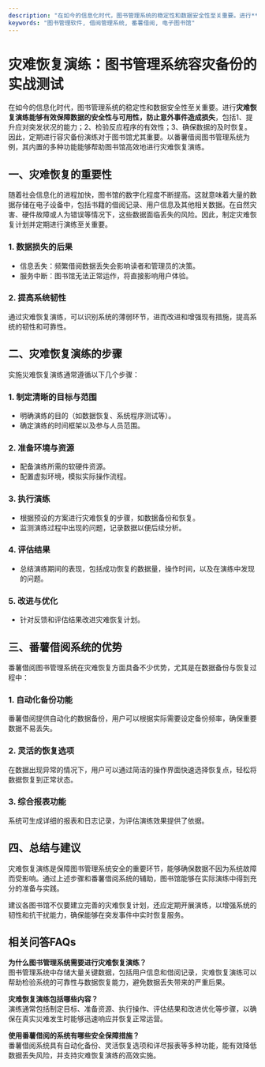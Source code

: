 ```yaml
---
description: "在如今的信息化时代，图书管理系统的稳定性和数据安全性至关重要。进行**灾难恢复演练能够有效保障数据的安全性与可用性，防止意外事件造成损失**，包括1、提升应对突发状况的能力；2、检验反应程序的有效性；3、确保数据的及时恢复。因此，定期进行容灾备份演练对于图书馆尤其重要。以番薯借阅图书管理系统为例，其内置的多种功能能够帮助图书馆高效地进行灾难恢复演练。"
keywords: "图书管理软件, 借阅管理系统, 番薯借阅, 电子图书馆"
---
```

# 灾难恢复演练：图书管理系统容灾备份的实战测试

在如今的信息化时代，图书管理系统的稳定性和数据安全性至关重要。进行**灾难恢复演练能够有效保障数据的安全性与可用性，防止意外事件造成损失**，包括1、提升应对突发状况的能力；2、检验反应程序的有效性；3、确保数据的及时恢复。因此，定期进行容灾备份演练对于图书馆尤其重要。以番薯借阅图书管理系统为例，其内置的多种功能能够帮助图书馆高效地进行灾难恢复演练。

## **一、灾难恢复的重要性**

随着社会信息化的进程加快，图书馆的数字化程度不断提高。这就意味着大量的数据存储在电子设备中，包括书籍的借阅记录、用户信息及其他相关数据。在自然灾害、硬件故障或人为错误等情况下，这些数据面临丢失的风险。因此，制定灾难恢复计划并定期进行演练至关重要。

### **1. 数据损失的后果**

- 信息丢失：频繁借阅数据丢失会影响读者和管理员的决策。
- 服务中断：图书馆无法正常运作，将直接影响用户体验。

### **2. 提高系统韧性**

通过灾难恢复演练，可以识别系统的薄弱环节，进而改进和增强现有措施，提高系统的韧性和可靠性。

## **二、灾难恢复演练的步骤**

实施災难恢复演练通常遵循以下几个步骤：

### **1. 制定清晰的目标与范围**

- 明确演练的目的（如数据恢复、系统程序测试等）。
- 确定演练的时间框架以及参与人员范围。

### **2. 准备环境与资源**

- 配备演练所需的软硬件资源。
- 配置虚拟环境，模拟实际操作流程。

### **3. 执行演练**

- 根据预设的方案进行灾难恢复的步骤，如数据备份和恢复。
- 监测演练过程中出现的问题，记录数据以便后续分析。

### **4. 评估结果**

- 总结演练期间的表现，包括成功恢复的数据量，操作时间，以及在演练中发现的问题。

### **5. 改进与优化**

- 针对反馈和评估结果改进灾难恢复计划。

## **三、番薯借阅系统的优势**

番薯借阅图书管理系统在灾难恢复方面具备不少优势，尤其是在数据备份与恢复过程中：

### **1. 自动化备份功能**

番薯借阅提供自动化的数据备份，用户可以根据实际需要设定备份频率，确保重要数据不易丢失。

### **2. 灵活的恢复选项**

在数据出现异常的情况下，用户可以通过简洁的操作界面快速选择恢复点，轻松将数据恢复到正常状态。

### **3. 综合报表功能**

系统可生成详细的报表和日志记录，为评估演练效果提供了依据。

## **四、总结与建议**

灾难恢复演练是保障图书管理系统安全的重要环节，能够确保数据不因为系统故障而受影响。通过上述步骤和番薯借阅系统的辅助，图书馆能够在实际演练中得到充分的准备与实践。

建议各图书馆不仅要建立完善的灾难恢复计划，还应定期开展演练，以增强系统的韧性和抗干扰能力，确保能够在突发事件中实时恢复服务。

## 相关问答FAQs

**为什么图书管理系统需要进行灾难恢复演练？**  
图书管理系统中存储大量关键数据，包括用户信息和借阅记录，灾难恢复演练可以帮助检验系统的可靠性与数据恢复能力，避免数据丢失带来的严重后果。

**灾难恢复演练包括哪些内容？**  
演练通常包括制定目标、准备资源、执行操作、评估结果和改进优化等步骤，以确保在真实災难发生时能够迅速响应并恢复正常运营。

**使用番薯借阅的系统有哪些安全保障措施？**  
番薯借阅系统具有自动化备份、灵活恢复选项和详尽报表等多种功能，能有效降低数据丢失风险，并支持灾难恢复演练的高效实施。
